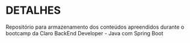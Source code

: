 # DETALHES
Repositório para armazenamento dos conteúdos apreendidos durante o bootcamp da Claro BackEnd Developer - Java com Spring Boot
